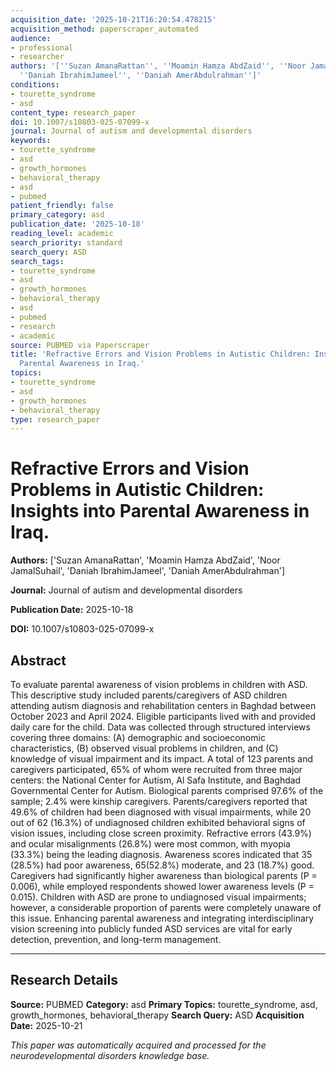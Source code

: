 ```yaml
---
acquisition_date: '2025-10-21T16:20:54.478215'
acquisition_method: paperscraper_automated
audience:
- professional
- researcher
authors: '[''Suzan AmanaRattan'', ''Moamin Hamza AbdZaid'', ''Noor JamalSuhail'',
  ''Daniah IbrahimJameel'', ''Daniah AmerAbdulrahman'']'
conditions:
- tourette_syndrome
- asd
content_type: research_paper
doi: 10.1007/s10803-025-07099-x
journal: Journal of autism and developmental disorders
keywords:
- tourette_syndrome
- asd
- growth_hormones
- behavioral_therapy
- asd
- pubmed
patient_friendly: false
primary_category: asd
publication_date: '2025-10-18'
reading_level: academic
search_priority: standard
search_query: ASD
search_tags:
- tourette_syndrome
- asd
- growth_hormones
- behavioral_therapy
- asd
- pubmed
- research
- academic
source: PUBMED via Paperscraper
title: 'Refractive Errors and Vision Problems in Autistic Children: Insights into
  Parental Awareness in Iraq.'
topics:
- tourette_syndrome
- asd
- growth_hormones
- behavioral_therapy
type: research_paper
---
```


# Refractive Errors and Vision Problems in Autistic Children: Insights into Parental Awareness in Iraq.

**Authors:** ['Suzan AmanaRattan', 'Moamin Hamza AbdZaid', 'Noor JamalSuhail', 'Daniah IbrahimJameel', 'Daniah AmerAbdulrahman']

**Journal:** Journal of autism and developmental disorders

**Publication Date:** 2025-10-18

**DOI:** 10.1007/s10803-025-07099-x

## Abstract

To evaluate parental awareness of vision problems in children with ASD. This descriptive study included parents/caregivers of ASD children attending autism diagnosis and rehabilitation centers in Baghdad between October 2023 and April 2024. Eligible participants lived with and provided daily care for the child. Data was collected through structured interviews covering three domains: (A) demographic and socioeconomic characteristics, (B) observed visual problems in children, and (C) knowledge of visual impairment and its impact. A total of 123 parents and caregivers participated, 65% of whom were recruited from three major centers: the National Center for Autism, Al Safa Institute, and Baghdad Governmental Center for Autism. Biological parents comprised 97.6% of the sample; 2.4% were kinship caregivers. Parents/caregivers reported that 49.6% of children had been diagnosed with visual impairments, while 20 out of 62 (16.3%) of undiagnosed children exhibited behavioral signs of vision issues, including close screen proximity. Refractive errors (43.9%) and ocular misalignments (26.8%) were most common, with myopia (33.3%) being the leading diagnosis. Awareness scores indicated that 35 (28.5%) had poor awareness, 65(52.8%) moderate, and 23 (18.7%) good. Caregivers had significantly higher awareness than biological parents (P = 0.006), while employed respondents showed lower awareness levels (P = 0.015). Children with ASD are prone to undiagnosed visual impairments; however, a considerable proportion of parents were completely unaware of this issue. Enhancing parental awareness and integrating interdisciplinary vision screening into publicly funded ASD services are vital for early detection, prevention, and long-term management.

---

## Research Details

**Source:** PUBMED
**Category:** asd
**Primary Topics:** tourette_syndrome, asd, growth_hormones, behavioral_therapy
**Search Query:** ASD
**Acquisition Date:** 2025-10-21

*This paper was automatically acquired and processed for the neurodevelopmental disorders knowledge base.*
